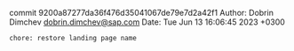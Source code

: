 commit 9200a87277da36f476d35041067de79e7d2a42f1
Author: Dobrin Dimchev <dobrin.dimchev@sap.com>
Date:   Tue Jun 13 16:06:45 2023 +0300

    chore: restore landing page name
